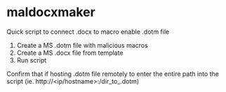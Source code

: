 # maldocxmaker
Quick script to connect .docx to macro enable .dotm file

1. Create a MS .dotm file with malicious macros
2. Create a MS .docx file from template
3. Run script

Confirm that if hosting .dotm file remotely to enter the entire path into the script (ie. http://<ip/hostname>:<port>/dir_to_.dotm)
